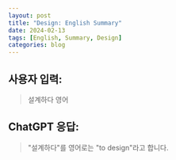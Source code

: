 ```yaml
---
layout: post
title: "Design: English Summary"
date: 2024-02-13
tags: [English, Summary, Design]
categories: blog
---
```


## 사용자 입력:
> 설계하다 영어

## ChatGPT 응답:
> "설계하다"를 영어로는 "to design"라고 합니다.

